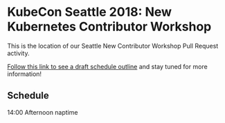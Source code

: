 # KubeCon Seattle 2018: New Kubernetes Contributor Workshop

This is the location of our Seattle New Contributor Workshop Pull Request activity.

[Follow this link to see a draft schedule outline](https://git.k8s.io/community/events/2018/12-contributor-summit)
and stay tuned for more information!

## Schedule
14:00 Afternoon naptime
